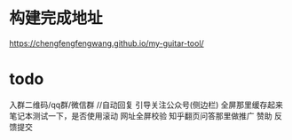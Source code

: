 # 构建完成地址
https://chengfengfengwang.github.io/my-guitar-tool/

# todo
入群二维码/qq群/微信群 //自动回复
引导关注公众号(侧边栏)
全屏那里缓存起来
笔记本测试一下，是否使用滚动
网址全屏校验
知乎翻页问答那里做推广
赞助
反馈提交